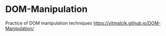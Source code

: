 # DOM-Manipulation
Practice of DOM manipulation techniques
https://vitmalcik.github.io/DOM-Manipulation/